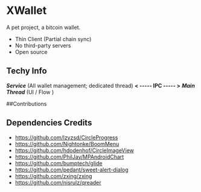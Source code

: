# **XWallet**

A pet project, a bitcoin wallet.

- Thin Client (Partial chain sync)
- No third-party servers
- Open source

## **Techy Info**

_**Service**_ (All wallet management; dedicated thread) **< ----- IPC  ----- >** _**Main Thread**_ (UI / Flow ) 

##Contributions


## Dependencies Credits 

- https://github.com/lzyzsd/CircleProgress
- https://github.com/Nightonke/BoomMenu
- https://github.com/hdodenhof/CircleImageView
- https://github.com/PhilJay/MPAndroidChart
- https://github.com/bumptech/glide
- https://github.com/pedant/sweet-alert-dialog
- https://github.com/zxing/zxing
- https://github.com/nisrulz/qreader
